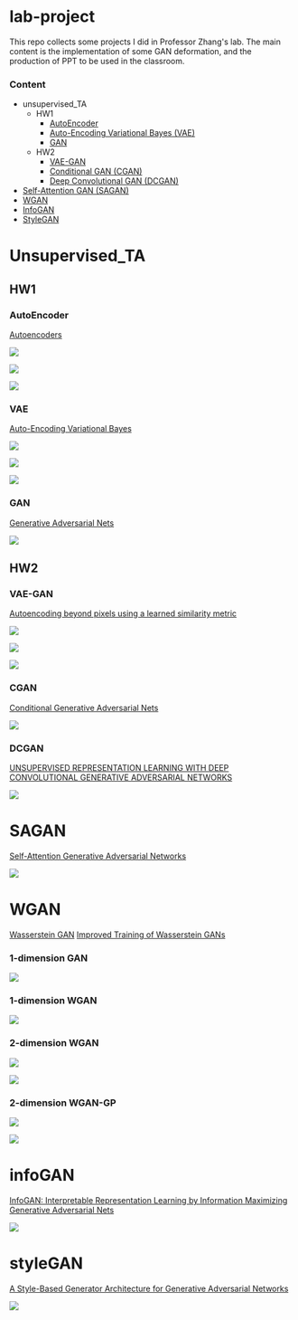 # lab-project

This repo collects some projects I did in Professor Zhang's lab. The main content is the implementation of some GAN deformation, and the production of PPT to be used in the classroom.


### Content
* unsupervised_TA
    * HW1
        * [AutoEncoder](#AutoEncoder)
        * [Auto-Encoding Variational Bayes (VAE)](#VAE)
        * [GAN](#GAN)
    * HW2
        * [VAE-GAN](#VAE-GAN)
        * [Conditional GAN (CGAN)](#CGAN)
        * [Deep Convolutional GAN (DCGAN)](#DCGAN)
* [Self-Attention GAN (SAGAN)](#SAGAN)
* [WGAN](#WGAN)
* [InfoGAN](#infoGAN)
* [StyleGAN](#styleGAN)

# Unsupervised_TA
## HW1
### AutoEncoder
[Autoencoders](https://arxiv.org/pdf/2003.05991.pdf)

![](/unsupervised_TA/HW1/1-1/ae_mnist/Unknown.png)

![](/unsupervised_TA/HW1/1-1/ae_mnist/Unknown-1.png)

![](/unsupervised_TA/HW1/1-1/ae_mnist/Unknown-2.png)

### VAE
[Auto-Encoding Variational Bayes](https://arxiv.org/pdf/1312.6114.pdf)

![](/unsupervised_TA/HW1/1-3/img/Unknown.png)

![](/unsupervised_TA/HW1/1-3/img/Unknown-1.png)

![](/unsupervised_TA/HW1/1-3/img/Unknown-2.png)

### GAN
[Generative Adversarial Nets](https://arxiv.org/pdf/1406.2661.pdf)

![](/unsupervised_TA/HW1/1-5/img/Unknown.png)

## HW2
### VAE-GAN
[Autoencoding beyond pixels using a learned similarity metric](https://arxiv.org/pdf/1512.09300.pdf)

![](/unsupervised_TA/HW2/2-1/img/Unknown.png)

![](/unsupervised_TA/HW2/2-1/img/Unknown-1.png)

![](/unsupervised_TA/HW2/2-1/img/Unknown-2.png)

### CGAN
[Conditional Generative Adversarial Nets](https://arxiv.org/pdf/1411.1784.pdf)

![](/unsupervised_TA/HW2/2-2/img/Unknown.png)

### DCGAN
[UNSUPERVISED REPRESENTATION LEARNING WITH DEEP CONVOLUTIONAL GENERATIVE ADVERSARIAL NETWORKS](https://arxiv.org/pdf/1511.06434.pdf)

![](/unsupervised_TA/HW2/2-3/img/Unknown.png)


# SAGAN
[Self-Attention Generative Adversarial Networks](https://arxiv.org/pdf/1805.08318.pdf)

![](/SAGAN/img/Unknown.png)

# WGAN
[Wasserstein GAN](https://arxiv.org/pdf/1701.07875.pdf)
[Improved Training of Wasserstein GANs](https://arxiv.org/pdf/1704.00028.pdf)

### 1-dimension GAN
![](/WGAN/img/Unknown.png)

### 1-dimension WGAN
![](/WGAN/img/Unknown-1.png)

### 2-dimension WGAN
![](/WGAN/img/Unknown-2.png)

![](/WGAN/img/Unknown-3.png)

### 2-dimension WGAN-GP
![](/WGAN/img/Unknown-4.png)

![](/WGAN/img/Unknown-5.png)

# infoGAN
[InfoGAN: Interpretable Representation Learning by Information Maximizing Generative Adversarial Nets](https://arxiv.org/pdf/1606.03657.pdf)

![](/infoGAN/img/Unknown.png)

# styleGAN
[A Style-Based Generator Architecture for Generative Adversarial Networks](https://arxiv.org/pdf/1812.04948.pdf)

![](/styleGAN/img/Unknown.png)








